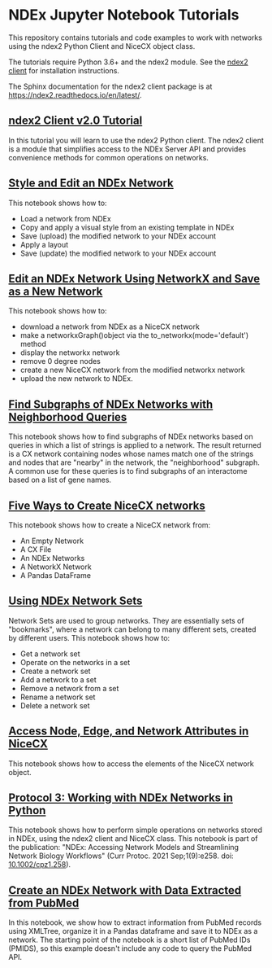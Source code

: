 #
# NDEx Jupyter Notebook Tutorials
This repository contains tutorials and code examples to work with networks using the ndex2 Python Client and NiceCX object class. 

The tutorials require Python 3.6+ and the ndex2 module. See the [ndex2 client](https://github.com/ndexbio/ndex2-client#readme) for installation instructions.

The Sphinx documentation for the ndex2 client package is at https://ndex2.readthedocs.io/en/latest/.

## [ndex2 Client v2.0 Tutorial](https://github.com/ndexbio/ndex-jupyter-notebooks/blob/master/notebooks/NDEx2%20Client%20v2.0%20Tutorial.ipynb)
In this tutorial you will learn to use the ndex2 Python client. The ndex2 client is a module that simplifies access to the NDEx Server API and provides convenience methods for common operations on networks.

## [Style and Edit an NDEx Network](https://github.com/ndexbio/ndex-jupyter-notebooks/blob/master/notebooks/Style%20and%20Edit%20an%20NDEx%20Network.ipynb)
This notebook shows how to:
* Load a network from NDEx
* Copy and apply a visual style from an existing template in NDEx
* Save (upload) the modified network to your NDEx account
* Apply a layout
* Save (update) the modified network to your NDEx account

## [Edit an NDEx Network Using NetworkX and Save as a New Network](https://github.com/ndexbio/ndex-jupyter-notebooks/blob/master/notebooks/Edit%20an%20NDEx%20Network%20Using%20networkx%20and%20Save%20as%20a%20New%20Network.ipynb)
This notebook shows how to:
* download a network from NDEx as a NiceCX network
* make a networkxGraph()object via the to_networkx(mode='default') method
* display the networkx network
* remove 0 degree nodes
* create a new NiceCX network from the modified networkx network
* upload the new network to NDEx.

## [Find Subgraphs of NDEx Networks with Neighborhood Queries](https://github.com/ndexbio/ndex-jupyter-notebooks/blob/master/notebooks/Find%20Subgraphs%20of%20NDEx%20Networks%20with%20Neighborhood%20Queries.ipynb)
This notebook shows how to find subgraphs of NDEx networks based on queries in which a list of strings is applied to a network. The result returned is a CX network containing nodes whose names match one of the strings and nodes that are "nearby" in the network, the "neighborhood" subgraph. A common use for these queries is to find subgraphs of an interactome based on a list of gene names.

## [Five Ways to Create NiceCX networks](https://github.com/ndexbio/ndex-jupyter-notebooks/blob/master/notebooks/Five%20ways%20to%20create%20NiceCX%20networks.ipynb)
This notebook shows how to create a NiceCX network from:
* An Empty Network
* A CX File
* An NDEx Networks
* A NetworkX Network
* A Pandas DataFrame

## [Using NDEx Network Sets](https://github.com/ndexbio/ndex-jupyter-notebooks/blob/master/notebooks/Using%20NDEx%20Network%20Sets.ipynb)
Network Sets are used to group networks. They are essentially sets of "bookmarks", where a network can belong to many different sets, created by different users. This notebook shows how to:
* Get a network set
* Operate on the networks in a set
* Create a network set
* Add a network to a set
* Remove a network from a set
* Rename a network set
* Delete a network set

## [Access Node, Edge, and Network Attributes in NiceCX](https://github.com/ndexbio/ndex-jupyter-notebooks/blob/master/notebooks/Access%20node%2C%20edge%2C%20and%20network%20attributes%20in%20NiceCX.ipynb)
This notebook shows how to access the elements of the NiceCX network object.

## [Protocol 3: Working with NDEx Networks in Python](https://github.com/ndexbio/ndex-jupyter-notebooks/blob/master/notebooks/Working%20with%20NDEx%20Networks%20in%20Python.ipynb)
This notebook shows how to perform simple operations on networks stored in NDEx, using the ndex2 client and NiceCX class. This notebook is part of the publication: "NDEx: Accessing Network Models and Streamlining Network Biology Workflows" (Curr Protoc. 2021 Sep;1(9):e258. doi: [10.1002/cpz1.258](https://doi.org/10.1002/cpz1.258)).

## [Create an NDEx Network with Data Extracted from PubMed](https://github.com/ndexbio/ndex-jupyter-notebooks/blob/master/notebooks/Extract%20data%20from%20PubMed.ipynb)
In this notebook, we show how to extract information from PubMed records using XMLTree, organize it in a Pandas dataframe and save it to NDEx as a network.
The starting point of the notebook is a short list of PubMed IDs (PMIDS), so this example doesn't include any code to query the PubMed API.


<!--
#
# Legacy Tutorials - DEPRECATED - Do Not Use!

## [ndex2 Client v2.0 Tutorial: Querying networks](https://github.com/ndexbio/ndex-jupyter-notebooks/blob/master/notebooks/NDEx%20Query%20Tutorial.ipynb)
This tutorial shows how to query networks in NDEx, extract a subset of the data  and display the results using both the ndex2 client and NiceCX object class. [**>> Go to Tutorial**](https://github.com/ndexbio/ndex-jupyter-notebooks/blob/master/notebooks/NDEx%20Query%20Tutorial.ipynb)

## [NiceCX v2.0 Tutorial](https://github.com/ndexbio/ndex-jupyter-notebooks/blob/master/notebooks/NiceCX%20v2.0%20Tutorial.ipynb)
In this tutorial you will learn to use NiceCX, a simple data model that is part of the ndex2 client module. NiceCX facilitates creating and working with networks, including interfaces to NetworkX and Pandas. [**>> Go to Tutorial**](https://github.com/ndexbio/ndex-jupyter-notebooks/blob/master/notebooks/NiceCX%20v2.0%20Tutorial.ipynb)

## [NiceCX v2.0 Tutorial: Navigating the Network](https://github.com/ndexbio/ndex-jupyter-notebooks/blob/master/notebooks/NiceCX%20v2.0%20navigating%20the%20network.ipynb)
This tutorial is focused on accessing a network's nodes, edges and attributes. [**>> Go to Tutorial**](https://github.com/ndexbio/ndex-jupyter-notebooks/blob/master/notebooks/NiceCX%20v2.0%20navigating%20the%20network.ipynb)

## [NiceCX v2.0 Tutorial: Prune Zero Degree Nodes](https://github.com/ndexbio/ndex-jupyter-notebooks/blob/master/notebooks/NiceCX%20v2.0%20prune%20zero%20degree%20nodes.ipynb)
In this tutorial you will learn how to manipulate an NDEx network by converting it to a networkx graph() object. This tutorial requires **_Python 3.7 and networkx 2.4_**. [**>> Go to Tutorial**](https://github.com/ndexbio/ndex-jupyter-notebooks/blob/master/notebooks/NiceCX%20v2.0%20prune%20zero%20degree%20nodes.ipynb)
-->

